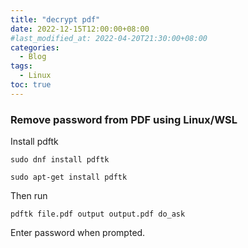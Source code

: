 ```yaml
---
title: "decrypt pdf"
date: 2022-12-15T12:00:00+08:00
#last_modified_at: 2022-04-20T21:30:00+08:00
categories:
  - Blog
tags:
  - Linux
toc: true
---
```


### Remove password from PDF using Linux/WSL

Install pdftk

```
sudo dnf install pdftk
```
```
sudo apt-get install pdftk
```

Then run
```
pdftk file.pdf output output.pdf do_ask
```

Enter password when prompted.